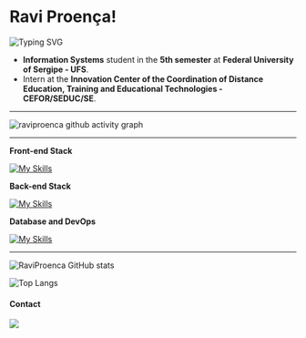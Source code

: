 # Ravi Proença!

<img src="https://readme-typing-svg.herokuapp.com?font=Fira+Code&size=22&duration=3000&pause=1000&color=4B0082&center=false&vCenter=true&width=435&lines=Hi+there!+%F0%9F%91%8B;I+am+Ravi+Proença+!;Welcome+to+my+profile!" alt="Typing SVG" />

- **Information Systems** student in the **5th semester** at **Federal University of Sergipe - UFS**.
- Intern at the **Innovation Center of the Coordination of Distance Education, Training and Educational Technologies - CEFOR/SEDUC/SE**.

---
  
![raviproenca github activity graph](https://github-readme-activity-graph.vercel.app/graph?username=raviproenca&theme=dracula)

---

**Front-end Stack**

[![My Skills](https://skillicons.dev/icons?i=html,css,js,dart,flutter)](https://skillicons.dev)

**Back-end Stack**

[![My Skills](https://skillicons.dev/icons?i=java,spring,python,fastapi,ts,nodejs)](https://skillicons.dev)

**Database and DevOps**

[![My Skills](https://skillicons.dev/icons?i=postgresql,mongo,aws,gcp)](https://skillicons.dev)

---

![RaviProenca GitHub stats](https://github-readme-stats.vercel.app/api?username=raviproenca&show_icons=true&theme=dracula)

![Top Langs](https://github-readme-stats.vercel.app/api/top-langs/?username=raviproenca&layout=donut-vertical&theme=dracula&langs_count=8)
#### Contact

<a href="https://www.linkedin.com/in/raviproenca"><img src="https://img.shields.io/badge/LinkedIn-0077B5?style=for-the-badge&logo=linkedin&logoColor=white" target="_blank"></a>

